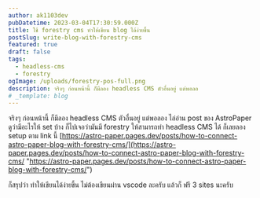 ```yaml
---
author: ak1103dev
pubDatetime: 2023-03-04T17:30:59.000Z
title: ใช้ forestry cms ทำให้เขียน blog ได้ง่ายขึ้น
postSlug: write-blog-with-forestry-cms
featured: true
draft: false
tags:
  - headless-cms
  - forestry
ogImage: /uploads/forestry-pos-full.png
description: จริงๆ ก่อนหน้านี้ ก็มีลอง headless CMS ตัวอื่นอยู่ แต่พอลอ
# _template: blog
---
```


จริงๆ ก่อนหน้านี้ ก็มีลอง headless CMS ตัวอื่นอยู่ แต่พอลอง ไล่อ่าน post ของ AstroPaper ดูว่ามีอะไรให้ set บ้าง ก็ไปเจอว่ามันมี forestry ให้สามารถทำ headless CMS ได้ ก็เลยลอง setup ตาม link นี้
[https://astro-paper.pages.dev/posts/how-to-connect-astro-paper-blog-with-forestry-cms/](https://astro-paper.pages.dev/posts/how-to-connect-astro-paper-blog-with-forestry-cms/ "https://astro-paper.pages.dev/posts/how-to-connect-astro-paper-blog-with-forestry-cms/")

ก็สรุปว่า ทำให้เขียนได้ง่ายขึ้น ไม่ต้องเขียนผ่าน vscode ละครับ แล้วก็ ฟรี 3 sites นะครับ

